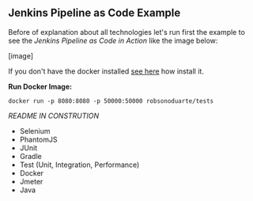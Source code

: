 Jenkins Pipeline as Code Example
---------------------------------------------------------------------------------------

Before of explanation about all technologies let's run first the example to see the *Jenkins Pipeline as Code in Action* like the image below:

[image]

If you don't have the docker installed [see here](https://www.docker.com/products/docker) how install it.


**Run Docker Image:**
```
docker run -p 8080:8080 -p 50000:50000 robsonoduarte/tests

```

*README IN CONSTRUTION*

* Selenium
* PhantomJS
* JUnit
* Gradle
* Test (Unit, Integration, Performance)
* Docker
* Jmeter
* Java
